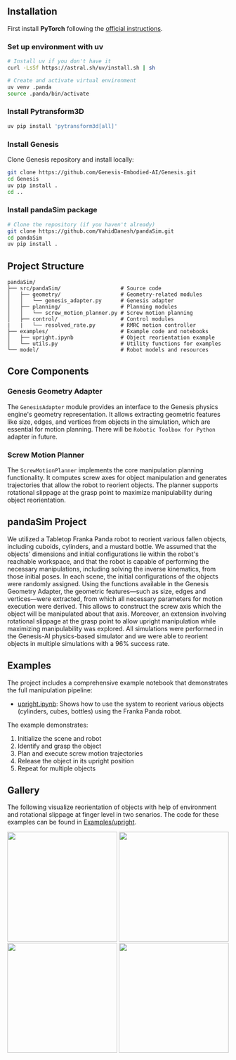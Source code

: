 ## Installation

First install **PyTorch**  following the [official instructions](https://pytorch.org/get-started/locally/).

### Set up environment with uv

```bash
# Install uv if you don't have it
curl -LsSf https://astral.sh/uv/install.sh | sh

# Create and activate virtual environment
uv venv .panda
source .panda/bin/activate
```
### Install Pytransform3D
```bash
uv pip install 'pytransform3d[all]'
```

### Install Genesis

Clone Genesis repository and install locally:
```bash
git clone https://github.com/Genesis-Embodied-AI/Genesis.git
cd Genesis
uv pip install .
cd ..
```

### Install pandaSim package

```bash
# Clone the repository (if you haven't already)
git clone https://github.com/VahidDanesh/pandaSim.git
cd pandaSim
uv pip install .
```

## Project Structure

```
pandaSim/
├── src/pandaSim/                   # Source code
│   ├── geometry/                   # Geometry-related modules
│   │   └── genesis_adapter.py      # Genesis adapter
│   ├── planning/                   # Planning modules
│   │   └── screw_motion_planner.py # Screw motion planning
│   ├── control/                    # Control modules
|   |   └── resolved_rate.py        # RMRC motion controller
├── examples/                       # Example code and notebooks
│   ├── upright.ipynb               # Object reorientation example
│   └── utils.py                    # Utility functions for examples
└── model/                          # Robot models and resources
```

## Core Components

### Genesis Geometry Adapter

The `GenesisAdapter` module provides an interface to the Genesis physics engine's geometry representation. It allows extracting geometric features like size, edges, and vertices from objects in the simulation, which are essential for motion planning. There will be `Robotic Toolbox for Python` adapter in future.

### Screw Motion Planner

The `ScrewMotionPlanner` implements the core manipulation planning functionality. It computes screw axes for object manipulation and generates trajectories that allow the robot to reorient objects. The planner supports rotational slippage at the grasp point to maximize manipulability during object reorientation.

## pandaSim Project

We utilized a Tabletop Franka Panda robot to reorient various fallen objects, including cuboids, cylinders, and a mustard bottle. 
We assumed that the objects' dimensions and initial configurations lie within the robot's reachable workspace, and that the robot is capable of performing the necessary manipulations, including solving the inverse kinematics, from those initial poses. 
In each scene, the initial configurations of the objects were randomly assigned. Using the functions available in the Genesis Geometry Adapter, the geometric features—such as size, edges and vertices—were extracted, from which all necessary parameters for motion execution were derived.
This allows to construct the screw axis which the object will be manipulated about that axis.
Moreover, an extension involving rotational slippage at the grasp point to allow upright manipulation while maximizing manipulability was explored.
All simulations were performed in the Genesis-AI physics-based simulator and we were able to reorient objects in multiple simulations with a 96\% success rate. 

## Examples

The project includes a comprehensive example notebook that demonstrates the full manipulation pipeline:

- [upright.ipynb](https://github.com/VahidDanesh/pandaSim/blob/master/examples/upright.ipynb): Shows how to use the system to reorient various objects (cylinders, cubes, bottles) using the Franka Panda robot.

The example demonstrates:
1. Initialize the scene and robot
2. Identify and grasp the object
3. Plan and execute screw motion trajectories
4. Release the object in its upright position
5. Repeat for multiple objects

## Gallery

The following visualize reorientation of objects with help of environment and rotational slippage at finger level in two senarios.
The code for these examples can be found in
[Examples/upright](https://github.com/VahidDanesh/pandaSim/blob/master/examples/upright.ipynb).

<img src="https://github.com/VahidDanesh/pandaSim/blob/master/examples/videos/v3.gif" height=250px/>            <img src="https://github.com/VahidDanesh/pandaSim/blob/master/examples/videos/v5.gif" height=250px/>            <img src="https://github.com/VahidDanesh/pandaSim/blob/master/examples/videos/v4.gif" height=250px/>            <img src="https://github.com/VahidDanesh/pandaSim/blob/master/examples/videos/v1.gif" height=250px/>




